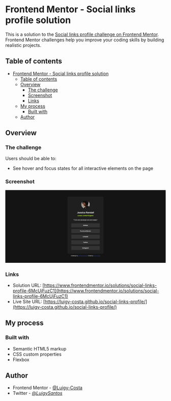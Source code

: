 # Frontend Mentor - Social links profile solution

This is a solution to the [Social links profile challenge on Frontend Mentor](https://www.frontendmentor.io/challenges/social-links-profile-UG32l9m6dQ). Frontend Mentor challenges help you improve your coding skills by building realistic projects. 

## Table of contents

- [Frontend Mentor - Social links profile solution](#frontend-mentor---social-links-profile-solution)
  - [Table of contents](#table-of-contents)
  - [Overview](#overview)
    - [The challenge](#the-challenge)
    - [Screenshot](#screenshot)
    - [Links](#links)
  - [My process](#my-process)
    - [Built with](#built-with)
  - [Author](#author)

## Overview

### The challenge

Users should be able to:

- See hover and focus states for all interactive elements on the page

### Screenshot

!["Complete Challenger"](./screenshot.jpg)

### Links

- Solution URL: [https://www.frontendmentor.io/solutions/social-links-profile-6McUjFuzC1](https://www.frontendmentor.io/solutions/social-links-profile-6McUjFuzC1)
- Live Site URL: [https://luigy-costa.github.io/social-links-profile/](https://luigy-costa.github.io/social-links-profile/)

## My process

### Built with

- Semantic HTML5 markup
- CSS custom properties
- Flexbox

## Author

- Frontend Mentor - [@Luigy-Costa](https://www.frontendmentor.io/profile/Luigy-Costa)
- Twitter - [@_LuigySantos_](https://x.com/_LuigySantos_)

